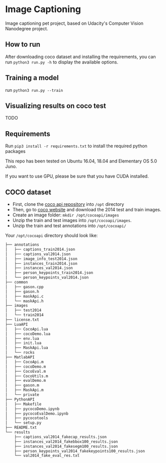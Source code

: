 Image Captioning
================

Image captioning pet project, based on Udacity's Computer Vision Nanodegree project.

How to run
----------

After downloading coco dataset and installing the requirements, you can run `python3 run.py -h`
to display the available options.

Training a model
----------------
run `python3 run.py --train`

Visualizing results on coco test
--------------------------------
TODO


Requirements
------------

Run `pip3 install -r requirements.txt` to install the required python packages

This repo has been tested on Ubuntu 16.04, 18.04 and Elementary OS 5.0 Juno.

If you want to use GPU, please be sure that you have CUDA installed.

COCO dataset
------------

* First, clone the [coco api repository](https://github.com/cocodataset/cocoapi) into `/opt` directory
* Then, go to [coco website](http://cocodataset.org/#download) and download the 2014 test and train images.
* Create an image folder: `mkdir /opt/cocoapi/images`
* Unzip the train and test images into `/opt/cocoapi/images`.
* Unzip the train and test annotations into `/opt/cocoapi/`

Your `/opt/cocoapi` directory should look like:
```bash
├── annotations
│   ├── captions_train2014.json
│   ├── captions_val2014.json
│   ├── image_info_test2014.json
│   ├── instances_train2014.json
│   ├── instances_val2014.json
│   ├── person_keypoints_train2014.json
│   └── person_keypoints_val2014.json
├── common
│   ├── gason.cpp
│   ├── gason.h
│   ├── maskApi.c
│   └── maskApi.h
├── images
│   ├── test2014
│   └── train2014
├── license.txt
├── LuaAPI
│   ├── CocoApi.lua
│   ├── cocoDemo.lua
│   ├── env.lua
│   ├── init.lua
│   ├── MaskApi.lua
│   └── rocks
├── MatlabAPI
│   ├── CocoApi.m
│   ├── cocoDemo.m
│   ├── CocoEval.m
│   ├── CocoUtils.m
│   ├── evalDemo.m
│   ├── gason.m
│   ├── MaskApi.m
│   └── private
├── PythonAPI
│   ├── Makefile
│   ├── pycocoDemo.ipynb
│   ├── pycocoEvalDemo.ipynb
│   ├── pycocotools
│   └── setup.py
├── README.txt
└── results
    ├── captions_val2014_fakecap_results.json
    ├── instances_val2014_fakebbox100_results.json
    ├── instances_val2014_fakesegm100_results.json
    ├── person_keypoints_val2014_fakekeypoints100_results.json
    └── val2014_fake_eval_res.txt
```


